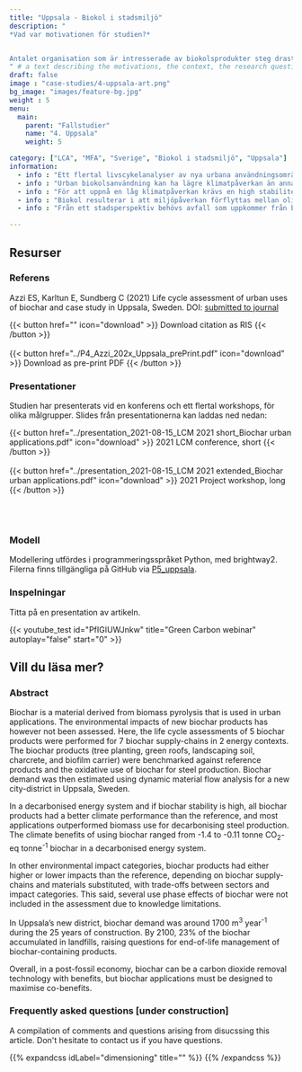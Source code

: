```yaml
---
title: "Uppsala - Biokol i stadsmiljö"
description: "
*Vad var motivationen för studien?*


Antalet organisation som är intresserade av biokolsprodukter steg drastiskt mellan 2017 och 2021. Ett flertal företag har börjat marknadsföra biokolsprodukter specifikt för urbana användningsområden. Med detta som bakgrund ville vi bedöma miljöpåverkan av sådana produkter. För Uppsala kommun, som deltog i detta projektet, var det även av intresse att estimera mändged biokol som behövs för den framtida södra statsdelen.
" # a text describing the motivations, the context, the research questions, attratively
draft: false
image : "case-studies/4-uppsala-art.png"
bg_image: "images/feature-bg.jpg"
weight : 5
menu:
  main:
    parent: "Fallstudier"
    name: "4. Uppsala"
    weight: 5

category: ["LCA", "MFA", "Sverige", "Biokol i stadsmiljö", "Uppsala"]
information:
  - info : "Ett flertal livscykelanalyser av nya urbana användningsområden för biokol utfördes. "
  - info : "Urban biokolsanvändning kan ha lägre klimatpåverkan än annan referensanvändning, samt förbränning."
  - info : "För att uppnå en låg klimatpåverkan krävs en high stabilitet hos biokolet samt ett energisystem fritt från fossila bränslen."
  - info : "Biokol resulterar i att miljöpåverkan förflyttas mellan olika sektorer och typer av miljöpåverkan."
  - info : "Från ett stadsperspektiv behövs avfall som uppkommer från biokolssystemet i framtiden tas hand om på ett korrekt sätt."

---
```


## **Resurser**
<div class="row">
  <div class="col-md-4">

  ### Referens
 Azzi ES, Karltun E, Sundberg C (2021) Life cycle assessment of urban uses of biochar and case study in Uppsala, Sweden. DOI: [submitted to journal]()


  {{< button href="" icon="download" >}} Download citation as RIS {{< /button >}}
  <br/><br/>
  {{< button href="../P4_Azzi_202x_Uppsala_prePrint.pdf" icon="download" >}} Download as pre-print PDF {{< /button >}}
  </div>

  <div class="col-md-4">

  ### Presentationer
  Studien har presenterats vid en konferens och ett flertal workshops, för olika målgrupper. Slides från presentationerna kan laddas ned nedan:

  {{< button href="../presentation_2021-08-15_LCM 2021 short_Biochar urban applications.pdf" icon="download" >}} 2021 LCM conference, short {{< /button >}}
  <br/><br/>
  {{< button href="../presentation_2021-08-15_LCM 2021 extended_Biochar urban applications.pdf" icon="download" >}} 2021 Project workshop, long {{< /button >}}

  <br/><br/>

  </div>
  <div class="col-md-4">

  ### Modell
  Modellering utfördes i programmeringsspråket Python, med brightway2. Filerna finns tillgängliga på GitHub via [P5_uppsala](https://github.com/ntropy-esa/P5_uppsala).

  </div>
</div>

<div class="row">
  <div class="col-md-12">
  
  ### Inspelningar
  Titta på en presentation av artikeln.
  </div>

  <div class="col-md-5">
  {{< youtube_test id="PfIGIUWJnkw" title="Green Carbon webinar" autoplay="false" start="0" >}}
  </div>
  
</div>


## **Vill du läsa mer?**
<div class="row">
  <div class="col-md-10">

### Abstract 

Biochar is a material derived from biomass pyrolysis that is used in urban applications. The environmental impacts of new biochar products has however not been assessed. Here, the life cycle assessments of 5 biochar products were performed for 7 biochar supply-chains in 2 energy contexts. The biochar products (tree planting, green roofs, landscaping soil, charcrete, and biofilm carrier) were benchmarked against reference products and the oxidative use of biochar for steel production. Biochar demand was then estimated using dynamic material flow analysis for a new city-district in Uppsala, Sweden.

In a decarbonised energy system and if biochar stability is high, all biochar products had a better climate performance than the reference, and most applications outperformed biomass use for decarbonising steel production. The climate benefits of using biochar ranged from -1.4 to -0.11 tonne CO<sub>2</sub>-eq tonne<sup>-1</sup> biochar in a decarbonised energy system.

In other environmental impact categories, biochar products had either higher or lower impacts than the reference, depending on biochar supply-chains and materials substituted, with trade-offs between sectors and impact categories. This said, several use phase effects of biochar were not included in the assessment due to knowledge limitations.

In Uppsala’s new district, biochar demand was around 1700 m<sup>3</sup> year<sup>-1</sup> during the 25 years of construction. By 2100, 23% of the biochar accumulated in landfills, raising questions for end-of-life management of biochar-containing products.

Overall, in a post-fossil economy, biochar can be a carbon dioxide removal technology with benefits, but biochar applications must be designed to maximise co-benefits.

 </div>

  <div class="col-md-10">

  ### Frequently asked questions [under construction]

  A compilation of comments and questions arising from disucssing this article. Don't hesitate to contact us if you have questions.

{{% expandcss idLabel="dimensioning" title="" %}}
{{% /expandcss %}}

</div>